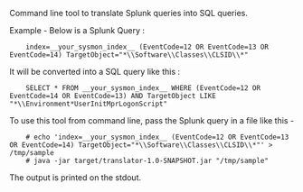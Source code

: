 
Command line tool to translate Splunk queries into SQL queries.

Example -
Below is a Splunk Query :
```
    index=__your_sysmon_index__ (EventCode=12 OR EventCode=13 OR EventCode=14) TargetObject="*\\Software\\Classes\\CLSID\\*"
```

It will be converted into a SQL query like this :
```
    SELECT * FROM __your_sysmon_index__ WHERE (EventCode=12 OR EventCode=14 OR EventCode=13) AND TargetObject LIKE "*\\Environment*UserInitMprLogonScript"
```

To use this tool from command line, pass the Splunk query in a file like this -
```shell
    # echo 'index=__your_sysmon_index__ (EventCode=12 OR EventCode=13 OR EventCode=14) TargetObject="*\\Software\\Classes\\CLSID\\*"' > /tmp/sample
    # java -jar target/translator-1.0-SNAPSHOT.jar "/tmp/sample"
```

The output is printed on the stdout.
